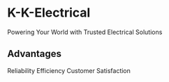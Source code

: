 # K-K-Electrical


Powering Your World with Trusted Electrical Solutions

Advantages
-----------
Reliability
Efficiency
Customer Satisfaction
